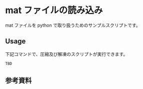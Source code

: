 # mat ファイルの読み込み

mat ファイルを python で取り扱うためのサンプルスクリプトです。

## Usage

下記コマンドで、圧縮及び解凍のスクリプトが実行できます。

```sh
TBD
```

## 参考資料


